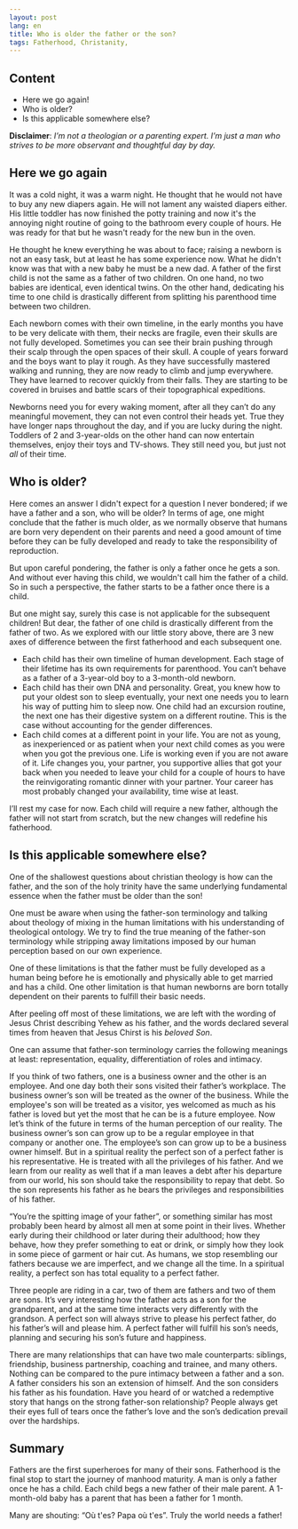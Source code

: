 ```yaml
---
layout: post
lang: en
title: Who is older the father or the son?
tags: Fatherhood, Christanity, 
---
```


## Content

* Here we go again!
* Who is older?
* Is this applicable somewhere else?

**Disclaimer**: *I’m not a theologian or a parenting expert. I’m just a man who strives to be more observant and thoughtful day by day.*

## Here we go again

It was a cold night, it was a warm night. He thought that he would not have to buy any new diapers again. He will not lament any waisted diapers either. His little toddler has now finished the potty training and now it's the annoying night routine of going to the bathroom every couple of hours. He was ready for that but he wasn't ready for the new bun in the oven.

He thought he knew everything he was about to face; raising a newborn is not an easy task, but at least he has some experience now. What he didn't know was that with a new baby he must be a new dad. A father of the first child is not the same as a father of two children. On one hand, no two babies are identical, even identical twins. On the other hand, dedicating his time to one child is drastically different from splitting his parenthood time between two children.

Each newborn comes with their own timeline, in the early months you have to be very delicate with them, their necks are fragile, even their skulls are not fully developed. Sometimes you can see their brain pushing through their scalp through the open spaces of their skull. A couple of years forward and the boys want to play it rough. As they have successfully mastered walking and running, they are now ready to climb and jump everywhere. They have learned to recover quickly from their falls. They are starting to be covered in bruises and battle scars of their topographical expeditions.

Newborns need you for every waking moment, after all they can’t do any meaningful movement, they can not even control their heads yet. True they have longer naps throughout the day, and if you are lucky during the night. Toddlers of 2 and 3-year-olds on the other hand can now entertain themselves, enjoy their toys and TV-shows. They still need you, but just not *all* of their time.

## Who is older?

Here comes an answer I didn't expect for a question I never bondered; if we have a father and a son, who will be older? In terms of age, one might conclude that the father is much older, as we normally observe that humans are born very dependent on their parents and need a good amount of time before they can be fully developed and ready to take the responsibility of reproduction.

But upon careful pondering, the father is only a father once he gets a son. And without ever having this child, we wouldn't call him the father of a child. So in such a perspective, the father starts to be a father once there is a child.

But one might say, surely this case is not applicable for the subsequent children! But dear, the father of one child is drastically different from the father of two. As we explored with our little story above, there are 3 new axes of difference between the first fatherhood and each subsequent one.

* Each child has their own timeline of human development. Each stage of their lifetime has its own requirements for parenthood. You can’t behave as a father of a 3-year-old boy to a 3-month-old newborn.
* Each child has their own DNA and personality. Great, you knew how to put your oldest son to sleep eventually, your next one needs you to learn his way of putting him to sleep now. One child had an excursion routine, the next one has their digestive system on a different routine. This is the case without accounting for the gender differences.
* Each child comes at a different point in your life. You are not as young, as inexperienced or as patient when your next child comes as you were when you got the previous one. Life is working even if you are not aware of it. Life changes you, your partner, you supportive allies that got your back when you needed to leave your child for a couple of hours to have the reinvigorating romantic dinner with your partner. Your career has most probably changed your availability, time wise at least.

I’ll rest my case for now. Each child will require a new father, although the father will not start from scratch, but the new changes will redefine his fatherhood.

## Is this applicable somewhere else?

One of the shallowest questions about christian theology is how can the father, and the son of the holy trinity have the same underlying fundamental essence when the father must be older than the son!

One must be aware when using the father-son terminology and talking about theology of mixing in the human limitations with his understanding of theological ontology. We try to find the true meaning of the father-son terminology while stripping away limitations imposed by our human perception based on our own experience.

One of these limitations is that the father must be fully developed as a human being before he is emotionally and physically able to get married and has a child. One other limitation is that human newborns are born totally dependent on their parents to fulfill their basic needs.

After peeling off most of these limitations, we are left with the wording of Jesus Christ describing Yehew as his father, and the words declared several times from heaven that Jesus Chirst is his *beloved Son*.

One can assume that father-son terminology carries the following meanings at least: representation, equality, differentiation of roles and intimacy.

If you think of two fathers, one is a business owner and the other is an employee. And one day both their sons visited their father’s workplace. The business owner’s son will be treated as the owner of the business. While the employee's son will be treated as a visitor, yes welcomed as much as his father is loved but yet the most that he can be is a future employee. Now let’s think of the future in terms of the human perception of our reality. The business owner’s son can grow up to be a regular employee in that company or another one. The employee’s son can grow up to be a business owner himself. But in a spiritual reality the perfect son of a perfect father is his representative. He is treated with all the privileges of his father. And we learn from our reality as well that if a man leaves a debt after his departure from our world, his son should  take the responsibility to repay that debt. So the son represents his father as he bears the privileges and responsibilities of his father.

“You’re the spitting image of your father”, or something similar has most probably been heard by almost all men at some point in their lives. Whether early during their childhood or later during their adulthood; how they behave, how they prefer something to eat or drink, or simply how they look in some piece of garment or hair cut. As humans, we stop resembling our fathers because we are imperfect, and we change all the time. In a spiritual reality, a perfect son has total equality to a perfect father.

Three people are riding in a car, two of them are fathers and two of them are sons. It’s very interesting how the father acts as a son for the grandparent, and at the same time interacts very differently  with the grandson. A perfect son will always strive to please his perfect father, do his father’s will and please him. A perfect father will fulfill his son’s needs, planning and securing his son’s future and happiness.

There are many relationships that can have two male counterparts: siblings, friendship, business partnership, coaching and trainee, and many others. Nothing can be compared to the pure intimacy between a father and a son. A father considers his son an extension of himself. And the son considers his father as his foundation. Have you heard of or watched a redemptive story that hangs on the strong father-son relationship? People always get their eyes full of tears once the father’s love and the son’s dedication prevail over the hardships.

## Summary

Fathers are the first superheroes for many of their sons. Fatherhood is the final stop to start the journey of manhood maturity. A man is only a father once he has a child. Each child begs a new father of their male parent. A 1-month-old baby has a parent that has been a father for 1 month.

Many are shouting: “Où t'es? Papa où t'es”. Truly the world needs a father!
